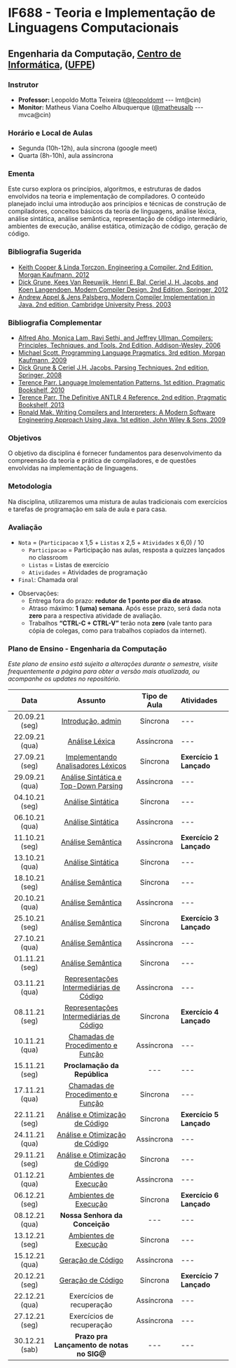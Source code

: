 # IF688 - Teoria e Implementação de Linguagens Computacionais

## Engenharia da Computação, [Centro de Informática](http://www.cin.ufpe.br), ([UFPE](http://www.ufpe.br))

### Instrutor

* **Professor:** Leopoldo Motta Teixeira ([@leopoldomt](https://github.com/leopoldomt) --- lmt@cin)
* **Monitor:** Matheus Viana Coelho Albuquerque ([@matheusalb](https://github.com/matheusalb) --- mvca@cin)
  
### Horário e Local de Aulas

* Segunda (10h-12h), aula síncrona (google meet)
* Quarta (8h-10h), aula assíncrona

### Ementa

Este curso explora os princípios, algoritmos, e estruturas de dados envolvidos na teoria e implementação de compiladores. 
O conteúdo planejado inclui uma introdução aos princípios e técnicas de construção de compiladores, conceitos básicos da teoria de linguagens, análise léxica, análise sintática, análise semântica, representação de código intermediário, ambientes de execução, análise estática, otimização de código, geração de código.

### Bibliografia Sugerida

- [Keith Cooper & Linda Torczon. Engineering a Compiler. 2nd Edition, Morgan Kaufmann, 2012](https://www.elsevier.com/books/engineering-a-compiler/cooper/978-0-12-088478-0)
- [Dick Grune, Kees Van Reeuwijk, Henri E. Bal, Ceriel J. H. Jacobs, and Koen Langendoen. Modern Compiler Design. 2nd Edition, Springer, 2012](https://dickgrune.com/Books/MCD_2nd_Edition/)
- [Andrew Appel & Jens Palsberg. Modern Compiler Implementation in Java. 2nd edition, Cambridge University Press, 2003](https://www.cs.princeton.edu/~appel/modern/java/)

### Bibliografia Complementar
- [Alfred Aho, Monica Lam, Ravi Sethi, and Jeffrey Ullman. Compilers: Principles, Techniques, and Tools. 2nd Edition, Addison-Wesley, 2006](http://dragonbook.stanford.edu)
- [Michael Scott. Programming Language Pragmatics. 3rd edition, Morgan Kaufmann, 2009](https://www.cs.rochester.edu/u/scott/pragmatics/3e/)
- [Dick Grune & Ceriel J.H. Jacobs. Parsing Techniques. 2nd edition, Springer, 2008](https://dickgrune.com/Books/PTAPG_2nd_Edition/)
- [Terence Parr. Language Implementation Patterns. 1st edition, Pragmatic Bookshelf, 2010](https://pragprog.com/book/tpdsl/language-implementation-patterns)
- [Terence Parr. The Definitive ANTLR 4 Reference. 2nd edition, Pragmatic Bookshelf, 2013](https://pragprog.com/book/tpantlr2/the-definitive-antlr-4-reference)
- [Ronald Mak. Writing Compilers and Interpreters: A Modern Software Engineering Approach Using Java. 1st edition, John Wiley & Sons, 2009](http://www.wiley.com/WileyCDA/WileyTitle/productCd-0470177071.html)

### Objetivos

O objetivo da disciplina é fornecer fundamentos para desenvolvimento da compreensão da teoria e prática de compiladores, e de questões envolvidas na implementação de linguagens.

### Metodologia

Na disciplina, utilizaremos uma mistura de aulas tradicionais com exercícios e tarefas de programação em sala de aula e para casa. 

### Avaliação

* `Nota` = (`Participacao` x 1,5 + `Listas` x 2,5 + `Atividades` x 6,0) / 10 
  * `Participacao` = Participação nas aulas, resposta a quizzes lançados no classroom
  * `Listas` = Listas de exercício
  * `Atividades` = Atividades de programação
* `Final`: Chamada oral

- Observações:
  - Entrega fora do prazo: **redutor de 1 ponto por dia de atraso**. 
  - Atraso máximo: **1 (uma) semana**. Após esse prazo, será dada nota **zero** para a respectiva atividade de avaliação.
  - Trabalhos **“CTRL-C + CTRL-V”** terão nota **zero** (vale tanto para cópia de colegas, como para trabalhos copiados da internet).

### Plano de Ensino - Engenharia da Computação

*Este plano de ensino está sujeito a alterações durante o semestre, visite frequentemente a página para obter a versão mais atualizada, ou acompanhe os updates no repositório.*

| Data | Assunto | Tipo de Aula | Atividades |
|:----:|:----------------------:|:----------------------:|:----------------------|
| 20.09.21 (seg) | [Introdução, admin](2021-09-20.md) | Síncrona | --- |
| 22.09.21 (qua) | [Análise Léxica](2021-09-22.md) | Assíncrona | --- |
| 27.09.21 (seg) | [Implementando Analisadores Léxicos](2021-09-27.md) | Síncrona | **Exercício 1 Lançado** |
| 29.09.21 (qua) | [Análise Sintática e Top-Down Parsing](2021-09-29.md) | Assíncrona | --- |
| 04.10.21 (seg) | [Análise Sintática](2021-10-04.md) | Síncrona | --- |
| 06.10.21 (qua) | [Análise Sintática](2021-10-06.md) | Assíncrona | --- |
| 11.10.21 (seg) | [Análise Semântica](2021-10-11.md) | Assíncrona | **Exercício 2 Lançado** |
| 13.10.21 (qua) | [Análise Sintática](2021-10-13.md) | Síncrona | --- |
| 18.10.21 (seg) | [Análise Semântica](2021-10-18.md) | Síncrona | --- |
| 20.10.21 (qua) | [Análise Semântica](2021-10-20.md) | Assíncrona | --- |
| 25.10.21 (seg) | [Análise Semântica](2021-10-25.md) | Síncrona | **Exercício 3 Lançado** |
| 27.10.21 (qua) | [Análise Semântica](2021-10-27.md) | Assíncrona | --- |
| 01.11.21 (seg) | [Análise Semântica](2021-11-01.md) | Síncrona | --- |
| 03.11.21 (qua) | [Representações Intermediárias de Código](2021-11-03.md) | Assíncrona | --- |
| 08.11.21 (seg) | [Representações Intermediárias de Código](2021-11-08.md) | Síncrona | **Exercício 4 Lançado** |
| 10.11.21 (qua) | [Chamadas de Procedimento e Função](2021-11-10.md) | Assíncrona | --- |
| 15.11.21 (seg) | **Proclamação da República** | --- | --- |
| 17.11.21 (qua) | [Chamadas de Procedimento e Função](2021-11-17.md) | Síncrona | --- |
| 22.11.21 (seg) | [Análise e Otimização de Código](2021-11-22.md) | Síncrona | **Exercício 5 Lançado** |
| 24.11.21 (qua) | [Análise e Otimização de Código](2021-11-24.md) | Assíncrona | --- |
| 29.11.21 (seg) | [Análise e Otimização de Código](2021-11-29.md) | Síncrona | --- |
| 01.12.21 (qua) | [Ambientes de Execução](2021-12-01.md) | Assíncrona | --- |
| 06.12.21 (seg) | [Ambientes de Execução](2021-12-06.md) | Síncrona | **Exercício 6 Lançado** |
| 08.12.21 (qua) | **Nossa Senhora da Conceição** | --- | --- |
| 13.12.21 (seg) | [Ambientes de Execução](2021-12-13.md) | Síncrona | --- |
| 15.12.21 (qua) | [Geração de Código](2021-12-15.md) | Assíncrona | --- |
| 20.12.21 (seg) | [Geração de Código](2021-12-20.md) | Síncrona | **Exercício 7 Lançado** |
| 22.12.21 (qua) | Exercícios de recuperação | Assíncrona | --- |
| 27.12.21 (seg) | Exercícios de recuperação | Assíncrona | --- |
| 30.12.21 (sab) | **Prazo pra Lançamento de notas no SIG@** | --- | --- |